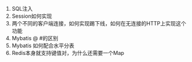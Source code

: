 1. SQL注入
1. Session如何实现
1. 两个不同的客户端连接，如何实现踢下线，如何在无连接的HTTP上实现这个功能
1. Mybatis @ #的区别
1. Mybatis 如何配合水平分表
1. Redis本身就支持键值对，为什么还需要一个Map